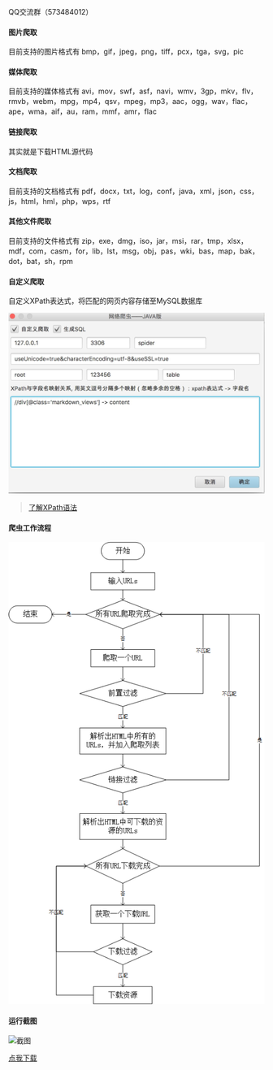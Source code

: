 
QQ交流群（573484012）

#### 图片爬取

目前支持的图片格式有 bmp，gif，jpeg，png，tiff，pcx，tga，svg，pic

#### 媒体爬取

目前支持的媒体格式有 avi，mov，swf，asf，navi，wmv，3gp，mkv，flv，rmvb，webm，mpg，mp4，qsv，mpeg，mp3，aac，ogg，wav，flac，ape，wma，aif，au，ram，mmf，amr，flac

#### 链接爬取

其实就是下载HTML源代码

#### 文档爬取

目前支持的文档格式有 pdf，docx，txt，log，conf，java，xml，json，css，js，html，hml，php，wps，rtf

#### 其他文件爬取

目前支持的文件格式有 zip，exe，dmg，iso，jar，msi，rar，tmp，xlsx，mdf，com，casm，for，lib，lst，msg，obj，pas，wki，bas，map，bak，dot，bat，sh，rpm

#### 自定义爬取

自定义XPath表达式，将匹配的网页内容存储至MySQL数据库

![xpath](xpath.png)

> [了解XPath语法](http://www.w3school.com.cn/xpath/xpath_syntax.asp)

#### 爬虫工作流程

![工作流程](workflow.png)

#### 运行截图

![截图](http://oq3iwfipo.bkt.clouddn.com/tutorial/vspider/visualspider.png)

[点我下载](http://oq3iwfipo.bkt.clouddn.com/tools/zhazhapan/VisualSpider.jar)